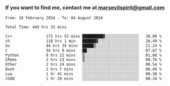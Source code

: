 ### If you want to find me, contact me at marsevilspirit@gmail.com

<!--
**marsevilspirit/marsevilspirit** is a ✨ _special_ ✨ repository because its `README.md` (this file) appears on your GitHub profile.

Here are some ideas to get you started:

- 🔭 I’m currently working on ...
- 🌱 I’m currently learning ...
- 👯 I’m looking to collaborate on ...
- 🤔 I’m looking for help with ...
- 💬 Ask me about ...
- 📫 How to reach me: ...
- 😄 Pronouns: ...
- ⚡ Fun fact: ...
-->
<!--START_SECTION:waka-->

```txt
From: 18 February 2024 - To: 04 August 2024

Total Time: 445 hrs 33 mins

C++               172 hrs 53 mins █████████▓░░░░░░░░░░░░░░░   38.80 %
sh                118 hrs 1 min   ██████▓░░░░░░░░░░░░░░░░░░   26.49 %
Go                94 hrs 39 mins  █████▒░░░░░░░░░░░░░░░░░░░   21.24 %
C                 34 hrs 9 mins   ██░░░░░░░░░░░░░░░░░░░░░░░   07.67 %
Python            8 hrs 22 mins   ▒░░░░░░░░░░░░░░░░░░░░░░░░   01.88 %
CMake             3 hrs 23 mins   ▒░░░░░░░░░░░░░░░░░░░░░░░░   00.76 %
Other             2 hrs 24 mins   ░░░░░░░░░░░░░░░░░░░░░░░░░   00.54 %
Bash              2 hrs 7 mins    ░░░░░░░░░░░░░░░░░░░░░░░░░   00.48 %
Lua               1 hr 41 mins    ░░░░░░░░░░░░░░░░░░░░░░░░░   00.38 %
JSON              1 hr 29 mins    ░░░░░░░░░░░░░░░░░░░░░░░░░   00.34 %
```

<!--END_SECTION:waka-->
